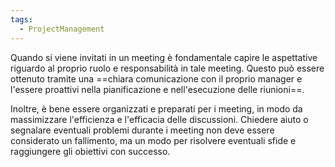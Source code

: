 ```yaml
---
tags:
  - ProjectManagement
---
```



Quando si viene invitati in un meeting è fondamentale capire le aspettative riguardo al proprio ruolo e responsabilità in tale meeting.
Questo può essere ottenuto tramite una ==chiara comunicazione con il proprio manager e l'essere proattivi nella pianificazione e nell'esecuzione delle riunioni==.

Inoltre, è bene essere organizzati e preparati per i meeting, in modo da massimizzare l'efficienza e l'efficacia delle discussioni.
Chiedere aiuto o segnalare eventuali problemi durante i meeting non deve essere considerato un fallimento, ma un modo per risolvere eventuali sfide e raggiungere gli obiettivi con successo.